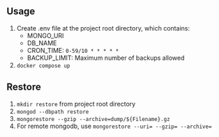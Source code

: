 ## Usage
1. Create .env file at the project root directory, which contains:
   - MONGO_URI
   - DB_NAME
   - CRON_TIME: `0-59/10 * * * * *` 
   - BACKUP_LIMIT: Maximum number of backups allowed
2. `docker compose up`    

## Restore
1. `mkdir restore` from project root directory
2. `mongod --dbpath restore`
3. `mongorestore --gzip --archive=dump/${Filename}.gz`
4. For remote mongodb, use `mongorestore --uri= --gzip= --archive=`